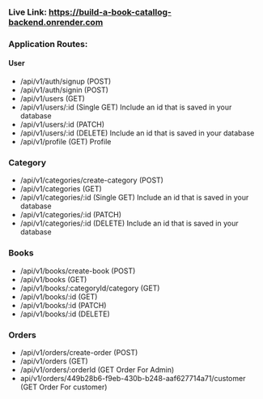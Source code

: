 ### Live Link: https://build-a-book-catallog-backend.onrender.com

### Application Routes:

#### User

- /api/v1/auth/signup (POST)
- /api/v1/auth/signin (POST)
- /api/v1/users (GET)
- /api/v1/users/:id (Single GET) Include an id that is saved in your database
- /api/v1/users/:id (PATCH)
- /api/v1/users/:id (DELETE) Include an id that is saved in your database
- /api/v1/profile (GET) Profile

### Category

- /api/v1/categories/create-category (POST)
- /api/v1/categories (GET)
- /api/v1/categories/:id (Single GET) Include an id that is saved in your database
- /api/v1/categories/:id (PATCH)
- /api/v1/categories/:id (DELETE) Include an id that is saved in your database

### Books

- /api/v1/books/create-book (POST)
- /api/v1/books (GET)
- /api/v1/books/:categoryId/category (GET)
- /api/v1/books/:id (GET)
- /api/v1/books/:id (PATCH)
- /api/v1/books/:id (DELETE)

### Orders

- /api/v1/orders/create-order (POST)
- /api/v1/orders (GET)
- /api/v1/orders/:orderId (GET Order For Admin)
- api/v1/orders/449b28b6-f9eb-430b-b248-aaf627714a71/customer (GET Order For customer)
